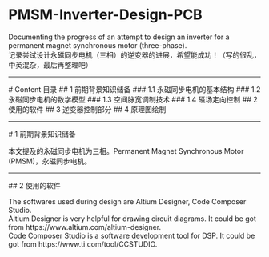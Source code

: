 # PMSM-Inverter-Design-PCB 
<p>Documenting the progress of an attempt to design an inverter for a permanent magnet synchronous motor (three-phase).<br>
记录尝试设计永磁同步电机（三相）的逆变器的进展，希望能成功！（写的很乱，中英混杂，最后再整理吧）</p>
<hr>
# Content 目录
## 1 前期背景知识储备
### 1.1 永磁同步电机的基本结构
### 1.2 永磁同步电机的数学模型
### 1.3 空间脉宽调制技术
### 1.4 磁场定向控制
## 2 使用的软件
## 3 逆变器控制部分
## 4 原理图绘制
<hr>
# 1 前期背景知识储备
<p>本文提及的永磁同步电机为三相。Permanent Magnet Synchronous Motor (PMSM)，永磁同步电机。<br>
<hr>
## 2 使用的软件
<p>The softwares used during design are Altium Designer, Code Composer Studio.<br>
Altium Designer is very helpful for drawing circuit diagrams. It could be got from https://www.altium.com/altium-designer.<br>
Code Composer Studio is a software development tool for DSP. It could be got from https://www.ti.com/tool/CCSTUDIO.</p>
